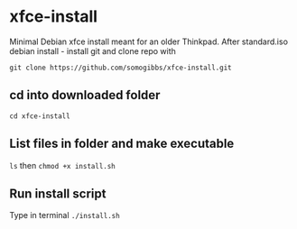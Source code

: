 # xfce-install
Minimal Debian xfce install meant for an older Thinkpad.
After standard.iso debian install - install git and clone repo with 

`git clone https://github.com/somogibbs/xfce-install.git`

## cd into downloaded folder 
`cd xfce-install`

## List files in folder and make executable 
`ls` then `chmod +x install.sh` 

## Run install script
Type in terminal `./install.sh`
